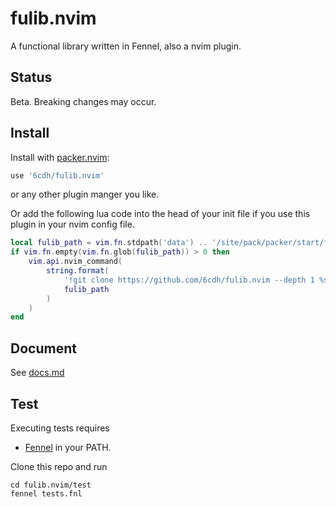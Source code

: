 # fulib.nvim

A functional library written in Fennel, also a nvim plugin.

## Status

Beta. Breaking changes may occur.

## Install

Install with [packer.nvim](https://github.com/wbthomason/packer.nvim):

``` lua
use '6cdh/fulib.nvim'
```

or any other plugin manger you like.

Or add the following lua code into the head of your init file if you use this plugin in
your nvim config file.

``` lua
local fulib_path = vim.fn.stdpath('data') .. '/site/pack/packer/start/fulib.nvim'
if vim.fn.empty(vim.fn.glob(fulib_path)) > 0 then
    vim.api.nvim_command(
        string.format(
            '!git clone https://github.com/6cdh/fulib.nvim --depth 1 %s',
            fulib_path
        )
    )
end
```

## Document

See [docs.md](docs.md)

## Test

Executing tests requires

-   [Fennel](https://github.com/bakpakin/Fennel) in your PATH.

Clone this repo and run

``` shell
cd fulib.nvim/test
fennel tests.fnl
```
